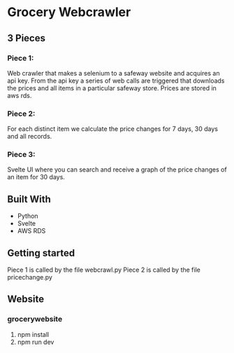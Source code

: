 # Grocery Webcrawler
## 3 Pieces
### Piece 1:
Web crawler that makes a selenium to a safeway website and acquires an api key. From the api key a series of web calls are triggered that downloads the prices and all items in a particular safeway store. Prices are stored in aws rds.

### Piece 2:
For each distinct item we calculate the price changes for 7 days, 30 days and all records. 

### Piece 3:
Svelte UI where you can search and receive a graph of the price changes of an item for 30 days.

## Built With
* Python
* Svelte
* AWS RDS

## Getting started
Piece 1 is called by the file webcrawl.py
Piece 2 is called by the file pricechange.py

## Website 
### grocerywebsite
1. npm install
2. npm run dev
